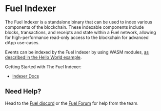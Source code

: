 # Fuel Indexer

<!-- This example should include a summary of the Indexer -->
<!-- indexer:example:start -->
The Fuel Indexer is a standalone binary that can be used to index various components of the blockchain. These indexable components include blocks, transactions, and receipts and state within a Fuel network, allowing for high-performance read-only access to the blockchain for advanced dApp use-cases.
<!-- indexer:example:end -->

Events can be indexed by the Fuel Indexer by using WASM modules, [as described in the Hello World example](https://fuellabs.github.io/fuel-indexer/master/examples/hello-world.html).

Getting Started with The Fuel Indexer:

- [Indexer Docs](https://fuellabs.github.io/fuel-indexer/master/the-fuel-indexer.html)

## Need Help?

Head to the [Fuel discord](https://discord.com/invite/fuelnetwork) or the [Fuel Forum](https://forum.fuel.network/) for help from the team.
